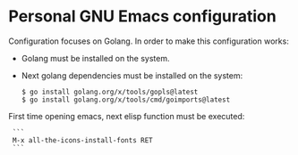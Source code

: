 # Personal GNU Emacs configuration

Configuration focuses on Golang.
In order to make this configuration works:
  * Golang must be installed on the system.
  * Next golang dependencies must be installed on the system:
      
      ```
      $ go install golang.org/x/tools/gopls@latest
      $ go install golang.org/x/tools/cmd/goimports@latest
      ```

First time opening emacs, next elisp function must be executed:

     ```
     M-x all-the-icons-install-fonts RET
     ```
